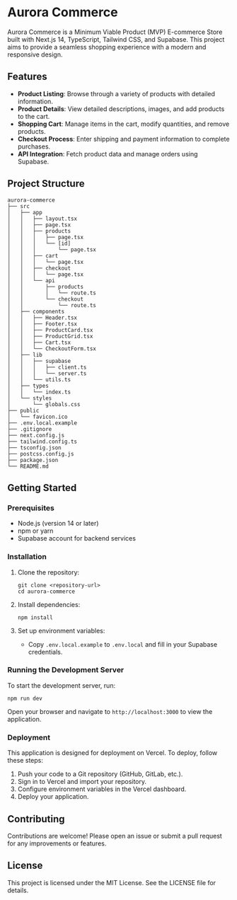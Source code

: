 # Aurora Commerce

Aurora Commerce is a Minimum Viable Product (MVP) E-commerce Store built with Next.js 14, TypeScript, Tailwind CSS, and Supabase. This project aims to provide a seamless shopping experience with a modern and responsive design.

## Features

- **Product Listing**: Browse through a variety of products with detailed information.
- **Product Details**: View detailed descriptions, images, and add products to the cart.
- **Shopping Cart**: Manage items in the cart, modify quantities, and remove products.
- **Checkout Process**: Enter shipping and payment information to complete purchases.
- **API Integration**: Fetch product data and manage orders using Supabase.

## Project Structure

```
aurora-commerce
├── src
│   ├── app
│   │   ├── layout.tsx
│   │   ├── page.tsx
│   │   ├── products
│   │   │   ├── page.tsx
│   │   │   └── [id]
│   │   │       └── page.tsx
│   │   ├── cart
│   │   │   └── page.tsx
│   │   ├── checkout
│   │   │   └── page.tsx
│   │   └── api
│   │       ├── products
│   │       │   └── route.ts
│   │       └── checkout
│   │           └── route.ts
│   ├── components
│   │   ├── Header.tsx
│   │   ├── Footer.tsx
│   │   ├── ProductCard.tsx
│   │   ├── ProductGrid.tsx
│   │   ├── Cart.tsx
│   │   └── CheckoutForm.tsx
│   ├── lib
│   │   ├── supabase
│   │   │   ├── client.ts
│   │   │   └── server.ts
│   │   └── utils.ts
│   ├── types
│   │   └── index.ts
│   └── styles
│       └── globals.css
├── public
│   └── favicon.ico
├── .env.local.example
├── .gitignore
├── next.config.js
├── tailwind.config.ts
├── tsconfig.json
├── postcss.config.js
├── package.json
└── README.md
```

## Getting Started

### Prerequisites

- Node.js (version 14 or later)
- npm or yarn
- Supabase account for backend services

### Installation

1. Clone the repository:
   ```
   git clone <repository-url>
   cd aurora-commerce
   ```

2. Install dependencies:
   ```
   npm install
   ```

3. Set up environment variables:
   - Copy `.env.local.example` to `.env.local` and fill in your Supabase credentials.

### Running the Development Server

To start the development server, run:
```
npm run dev
```
Open your browser and navigate to `http://localhost:3000` to view the application.

### Deployment

This application is designed for deployment on Vercel. To deploy, follow these steps:

1. Push your code to a Git repository (GitHub, GitLab, etc.).
2. Sign in to Vercel and import your repository.
3. Configure environment variables in the Vercel dashboard.
4. Deploy your application.

## Contributing

Contributions are welcome! Please open an issue or submit a pull request for any improvements or features.

## License

This project is licensed under the MIT License. See the LICENSE file for details.